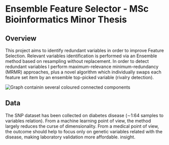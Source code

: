 # Ensemble Feature Selector - MSc Bioinformatics Minor Thesis

## Overview
This project aims to identify redundant variables in order to improve Feature Selection. Relevant variables identification is performed via an Ensemble method based on resampling without replacement. In order to detect redundant variables I perform maximum-relevance minimum-redundancy (MRMR) approaches, plus a novel algorithm which individually swaps each feature set item by an ensemble top-picked variable (rivalry detection).

![Graph containin several coloured connected components](https://github.com/RaulCoroban/EnsembleFeatureSelector_MinorThesis/blob/master/Minor%20Thesis/figures/graphs/main/g95102028.png?raw=true)

## Data
The SNP dataset has been collected on diabetes disease (∼1:64 samples to variables relation). From a machine learning point of view, the method largely reduces the curse of dimensionality. From a medical point of view, the outcome should help to focus only on genetic variables related with the disease, making laboratory validation more affordable. insight.
